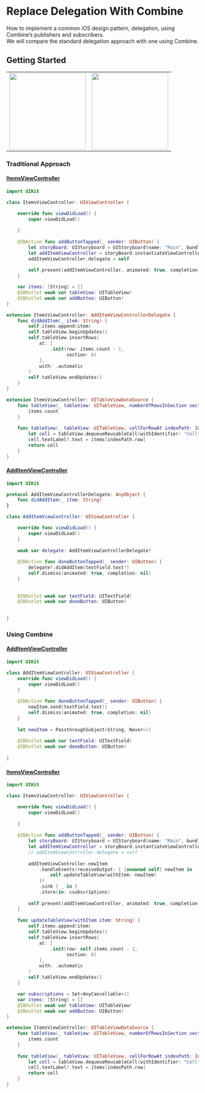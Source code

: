 # Replace Delegation With Combine 
How to implement a common iOS design pattern, delegation, using Combine’s publishers and subscribers.   
We will compare the standard delegation approach with one using Combine.

## Getting Started 
<table border="0">
    <tr>
        <td><img src="https://user-images.githubusercontent.com/47273077/133958788-02d3da18-829d-4185-994b-9fd7d1eca382.png" width="200"></td>
        <td><img src="https://user-images.githubusercontent.com/47273077/133958828-2cca054f-b23a-4799-9776-1572052135e7.png" width="200"></td>
    </tr>
</table>

### Traditional Approach 
#### **[ItemsViewController](https://github.com/YamamotoDesu/Replace-Delegation-With-Combine/blob/main/CombineSample/ItemsViewController.swift)**  
```swift 
import UIKit

class ItemsViewController: UIViewController {

    override func viewDidLoad() {
        super.viewDidLoad()
        
    }
    
    @IBAction func addButtonTapped(_ sender: UIButton) {
        let storyBoard: UIStoryboard = UIStoryboard(name: "Main", bundle: nil)
        let addItemViewController = storyBoard.instantiateViewController(withIdentifier: "addItemViewController") as! AddItemViewController
        addItemViewController.delegate = self
        
        self.present(addItemViewController, animated: true, completion: nil)
    }

    var items: [String] = []
    @IBOutlet weak var tableView: UITableView!
    @IBOutlet weak var addButton: UIButton!
}

extension ItemsViewController: AddItemViewControllerDelegate {
    func didAddItem(_ item: String) {
        self.items.append(item)
        self.tableView.beginUpdates()
        self.tableView.insertRows(
            at: [
                .init(row: items.count - 1,
                      section: 0)
            ],
            with: .automatic
        )
        self.tableView.endUpdates()
    }
}

extension ItemsViewController: UITableViewDataSource {
    func tableView(_ tableView: UITableView, numberOfRowsInSection section: Int) -> Int {
        items.count
    }
    
    func tableView(_ tableView: UITableView, cellForRowAt indexPath: IndexPath) -> UITableViewCell {
        let cell = tableView.dequeueReusableCell(withIdentifier: "Cell")!
        cell.textLabel?.text = items[indexPath.row]
        return cell
    }
}

``` 

#### **[AddItemViewController](https://github.com/YamamotoDesu/Replace-Delegation-With-Combine/blob/main/CombineSample/AddItemViewController.swift)**  
```swift 
import UIKit

protocol AddItemViewControllerDelegate: AnyObject {
    func didAddItem(_ item: String)
}

class AddItemViewController: UIViewController {

    override func viewDidLoad() {
        super.viewDidLoad()
    }
    
    weak var delegate: AddItemViewControllerDelegate?
    
    @IBAction func doneButtonTapped(_ sender: UIButton) {
        delegate?.didAddItem(textField.text!)
        self.dismiss(animated: true, completion: nil)
    }
    
    
    @IBOutlet weak var textField: UITextField!
    @IBOutlet weak var doneButton: UIButton!
    
    
}


```

### Using Combine 
#### **[AddItemViewController](https://github.com/YamamotoDesu/Replace-Delegation-With-Combine/blob/main/CombineSample/AddItemViewController.swift)**  
```swift 
import UIKit

class AddItemViewController: UIViewController {
    override func viewDidLoad() {
        super.viewDidLoad()
    }
    
    @IBAction func doneButtonTapped(_ sender: UIButton) {
        newItem.send(textField.text!)
        self.dismiss(animated: true, completion: nil)
    }
    
    let newItem = PassthroughSubject<String, Never>()
    
    @IBOutlet weak var textField: UITextField!
    @IBOutlet weak var doneButton: UIButton!
    
}


```

#### **[ItemsViewController](https://github.com/YamamotoDesu/Replace-Delegation-With-Combine/blob/main/CombineSample/ItemsViewController.swift)**  
```swift 
import UIKit

class ItemsViewController: UIViewController {

    override func viewDidLoad() {
        super.viewDidLoad()
        
    }
    
    @IBAction func addButtonTapped(_ sender: UIButton) {
        let storyBoard: UIStoryboard = UIStoryboard(name: "Main", bundle: nil)
        let addItemViewController = storyBoard.instantiateViewController(withIdentifier: "addItemViewController") as! AddItemViewController
        // addItemViewController.delegate = self
        
        addItemViewController.newItem
            .handleEvents(receiveOutput: { [unowned self] newItem in
                self.updateTableView(withItem: newItem)
            })
            .sink { _ in }
            .store(in: &subscriptions)
        
        self.present(addItemViewController, animated: true, completion: nil)
    }
    
    func updateTableView(withItem item: String) {
        self.items.append(item)
        self.tableView.beginUpdates()
        self.tableView.insertRows(
            at: [
                .init(row: self.items.count - 1,
                      section: 0)
            ],
            with: .automatic
        )
        self.tableView.endUpdates()
    }

    var subscriptions = Set<AnyCancellable>()
    var items: [String] = []
    @IBOutlet weak var tableView: UITableView!
    @IBOutlet weak var addButton: UIButton!
}

extension ItemsViewController: UITableViewDataSource {
    func tableView(_ tableView: UITableView, numberOfRowsInSection section: Int) -> Int {
        items.count
    }
    
    func tableView(_ tableView: UITableView, cellForRowAt indexPath: IndexPath) -> UITableViewCell {
        let cell = tableView.dequeueReusableCell(withIdentifier: "Cell")!
        cell.textLabel?.text = items[indexPath.row]
        return cell
    }
}

``` 




